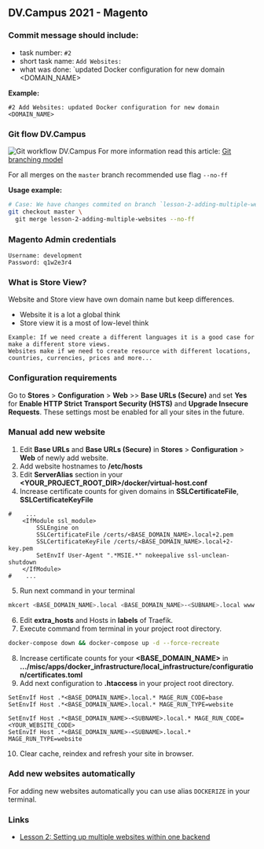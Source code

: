 ## DV.Campus 2021 - Magento ##

### Commit message should include:
 - task number: `#2 `
 - short task name: `Add Websites: `
 - what was done: `updated Docker configuration for new domain <DOMAIN_NAME>

**Example:**
```text
#2 Add Websites: updated Docker configuration for new domain <DOMAIN_NAME>
```

### Git flow DV.Campus
![Git workflow DV.Campus](https://i.ibb.co/vXQcmP8/dv-campus-branching-diagram.png)
For more information read this article:
[Git branching model](https://nvie.com/posts/a-successful-git-branching-model/)

For all merges on the `master` branch recommended use flag `--no-ff`

**Usage example:**
```bash
# Case: We have changes commited on branch `lesson-2-adding-multiple-websites`
git checkout master \
  git merge lesson-2-adding-multiple-websites --no-ff
```

### Magento Admin credentials
```
Username: development
Password: q1w2e3r4
```

### What is Store View?
Website and Store view have own domain name but keep differences.

- Website it is a lot a global think
- Store view it is a most of low-level think

```text
Example: If we need create a different languages it is a good case for make a different store views.
Websites make if we need to create resource with different locations, countries, currencies, prices and more... 
```

### Configuration requirements
Go to **Stores** > **Configuration** > **Web** >> **Base URLs (Secure)** and set **Yes** for 
**Enable HTTP Strict Transport Security (HSTS)** and **Upgrade Insecure Requests**.
These settings most be enabled for all your sites in the future.

### Manual add new website

1. Edit **Base URLs** and **Base URLs (Secure)** in **Stores** > **Configuration** > **Web** of newly add website.
2. Add website hostnames to **/etc/hosts**
3. Edit **ServerAlias** section in your **<YOUR_PROJECT_ROOT_DIR>/docker/virtual-host.conf**
4. Increase certificate counts for given domains in **SSLCertificateFile**, **SSLCertificateKeyFile**
```apacheconf
#    ...
    <IfModule ssl_module>
        SSLEngine on
        SSLCertificateFile /certs/<BASE_DOMAIN_NAME>.local+2.pem
        SSLCertificateKeyFile /certs/<BASE_DOMAIN_NAME>.local+2-key.pem
        SetEnvIf User-Agent ".*MSIE.*" nokeepalive ssl-unclean-shutdown
    </IfModule>
#    ...
```
5. Run next command in your terminal
```bash
mkcert <BASE_DOMAIN_NAME>.local <BASE_DOMAIN_NAME>-<SUBNAME>.local www.<BASE_DOMAIN_NAME>-<SUBNAME>.local
```
6. Edit **extra_hosts** and Hosts in **labels** of Traefik.
7. Execute command from terminal in your project root directory.
```bash
docker-compose down && docker-compose up -d --force-recreate
```
8. Increase certificate counts for your **<BASE_DOMAIN_NAME>** in **.../misc/apps/docker_infrastructure/local_infrastructure/configuration/certificates.toml**
9. Add next configuration to **.htaccess** in your project root directory.

```apacheconf
SetEnvIf Host .*<BASE_DOMAIN_NAME>.local.* MAGE_RUN_CODE=base
SetEnvIf Host .*<BASE_DOMAIN_NAME>.local.* MAGE_RUN_TYPE=website

SetEnvIf Host .*<BASE_DOMAIN_NAME>-<SUBNAME>.local.* MAGE_RUN_CODE=<YOUR_WEBSITE_CODE>
SetEnvIf Host .*<BASE_DOMAIN_NAME>-<SUBNAME>.local.* MAGE_RUN_TYPE=website
```
10. Clear cache, reindex and refresh your site in browser.

### Add new websites automatically
For adding new websites automatically you can use alias ``DOCKERIZE`` in your terminal. 

### Links
 - [Lesson 2: Setting up multiple websites within one backend](https://docs.google.com/presentation/d/1R8ZmyVCSiikAM21gEQfH1azMVBs2xwclMarWhKscUQo)
